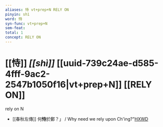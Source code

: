```yaml
---
aliases: 恃 vt+prep+N RELY ON
pinyin: shì
word: 恃
syn-func: vt+prep+N
sem-feat: 
total: 1
concept: RELY ON 
---
```

# [[恃]] *[[shì]]*  [[uuid-739c24ae-d585-4fff-9ac2-2547b1050f16|vt+prep+N]] [[RELY ON]]
rely on N
 - [[春秋左傳]] 何**恃**於鄭？」 / Why need we rely upon Ch'ing?"[HXWD](https://hxwd.org/textview.html?location=KR1e0001_tls_009-202a.44)